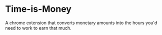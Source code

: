 # Time-is-Money
A chrome extension that converts monetary amounts into the hours you'd need to work to earn that much.
